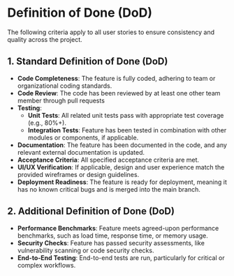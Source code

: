 # Definition of Done (DoD)

The following criteria apply to all user stories to ensure consistency and quality across the project.

## 1. Standard Definition of Done (DoD)

- **Code Completeness**: The feature is fully coded, adhering to team or organizational coding standards.
- **Code Review**: The code has been reviewed by at least one other team member through pull requests
- **Testing**:
  - **Unit Tests**: All related unit tests pass with appropriate test coverage (e.g., 80%+).
  - **Integration Tests**: Feature has been tested in combination with other modules or components, if applicable.
- **Documentation**: The feature has been documented in the code, and any relevant external documentation is updated.
- **Acceptance Criteria**: All specified acceptance criteria are met.
- **UI/UX Verification**: If applicable, design and user experience match the provided wireframes or design guidelines.
- **Deployment Readiness**: The feature is ready for deployment, meaning it has no known critical bugs and is merged into the main branch.

## 2. Additional Definition of Done (DoD)
- **Performance Benchmarks**: Feature meets agreed-upon performance benchmarks, such as load time, response time, or memory usage.
- **Security Checks**: Feature has passed security assessments, like vulnerability scanning or code security checks.
- **End-to-End Testing**: End-to-end tests are run, particularly for critical or complex workflows.
